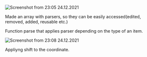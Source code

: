 ![Screenshot from 23:05 24.12.2021](https://imgur.com/a/5m3thoN)

Made an array with parsers, so they can be easily accessed(edited, removed, added, reusable etc.)

Function parse that applies parser depending on the type of an item.

![Screenshot from 23:08 24.12.2021](https://imgur.com/a/jtbyHNj)

Appliyng shift to the coordinate.